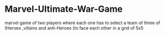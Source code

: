 # Marvel-Ultimate-War-Game
marvel game of two players where each one has to select a team of three of (Heroes ,villains and anti-Heroes )to face each other in a grid of 5x5
